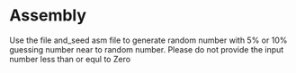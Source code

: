# Assembly
Use the file and_seed asm file to generate random number with 5% or 10% guessing number near to random number.
Please do not provide the input number less than or equl to Zero
